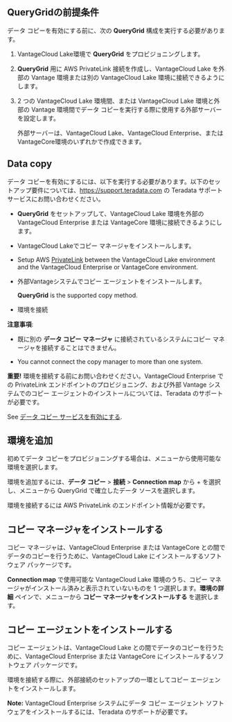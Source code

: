 QueryGridの前提条件
-------------------

データ コピーを有効にする前に、次の **QueryGrid** 構成を実行する必要があります。

1.  VantageCloud Lake環境で **QueryGrid** をプロビジョニングします。

2.  **QueryGrid** 用に AWS PrivateLink 接続を作成し、VantageCloud Lake を外部の Vantage 環境または別の VantageCloud Lake 環境に接続できるようにします。

3.  2 つの VantageCloud Lake 環境間、または VantageCloud Lake 環境と外部の Vantage 環境間でデータ コピーを実行する際に使用する外部サーバーを設定します。

    外部サーバーは、VantageCloud Lake、VantageCloud Enterprise、またはVantageCore環境のいずれかで作成できます。

Data copy
---------

データ コピーを有効にするには、以下を実行する必要があります。以下のセットアップ要件については、<https://support.teradata.com> の Teradata サポート サービスにお問い合わせください。

-   **QueryGrid** をセットアップして、VantageCloud Lake 環境を外部の VantageCloud Enterprise または VantageCore 環境に接続できるようにします。

-   VantageCloud Lakeでコピー マネージャをインストールします。

-   Setup AWS [PrivateLink](dvp1707442265467.md) between the VantageCloud Lake environment and the VantageCloud Enterprise or VantageCore environment.

-   外部Vantageシステムでコピー エージェントをインストールします。

    **QueryGrid** is the supported copy method.

-   環境を接続

**注意事項**:

-   既に別の **データ コピー マネージャ** に接続されているシステムにコピー マネージャを接続することはできません。

-   You cannot connect the copy manager to more than one system.

**重要!** 環境を接続する前にお問い合わせください。VantageCloud Enterprise での PrivateLink エンドポイントのプロビジョニング、および外部 Vantage システムでのコピー エージェントのインストールについては、Teradata のサポートが必要です。

See [データ コピー サービスを有効にする](https://docs.teradata.com/access/sources/dita/topic?dita:topicPath=zmv1694773546514.dita&utm_source=console&utm_medium=iph).

環境を追加
----------

初めてデータ コピーをプロビジョニングする場合は、メニューから使用可能な環境を選択します。

環境を追加するには、**データ コピー** \> **接続** \> **Connection map** から + を選択し、メニューから QueryGrid で確立したデータ ソースを選択します。

環境を接続するには AWS PrivateLink のエンドポイント情報が必要です。

コピー マネージャをインストールする
-----------------------------------

コピー マネージャは、VantageCloud Enterprise または VantageCore との間でデータのコピーを行うために、VantageCloud Lake にインストールするソフトウェア パッケージです。

**Connection map** で使用可能な VantageCloud Lake 環境のうち、コピー マネージャがインストール済みと表示されていないものを 1 つ選択します。**環境の詳細** ペインで、メニューから **コピー マネージャをインストールする** を選択します。

コピー エージェントをインストールする
-------------------------------------

コピー エージェントは、VantageCloud Lake との間でデータのコピーを行うために、VantageCloud Enterprise または VantageCore にインストールするソフトウェア パッケージです。

環境を接続する際に、外部接続のセットアップの一環としてコピー エージェントをインストールします。

**Note:** VantageCloud Enterprise システムにデータ コピー エージェント ソフトウェアをインストールするには、Teradata のサポートが必要です。
